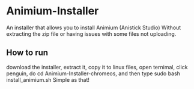 # Animium-Installer
 An installer that allows you to install Animium (Anistick Studio) Without extracting the zip file or having issues with some files not uploading.
 
 ## How to run
 download the installer, extract it, copy it to linux files, open ternimal, click penguin, do cd Animium-Installer-chromeos, and then type sudo bash install_animium.sh
 Simple as that!


